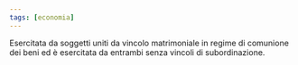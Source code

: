 ```yaml
---
tags: [economia]
---
```

Esercitata da soggetti uniti da vincolo matrimoniale in regime di comunione dei beni ed è esercitata da entrambi senza vincoli di subordinazione.